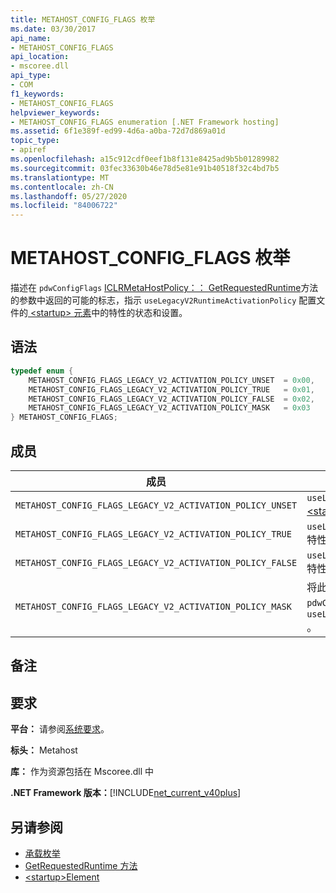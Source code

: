 ```yaml
---
title: METAHOST_CONFIG_FLAGS 枚举
ms.date: 03/30/2017
api_name:
- METAHOST_CONFIG_FLAGS
api_location:
- mscoree.dll
api_type:
- COM
f1_keywords:
- METAHOST_CONFIG_FLAGS
helpviewer_keywords:
- METAHOST_CONFIG_FLAGS enumeration [.NET Framework hosting]
ms.assetid: 6f1e389f-ed99-4d6a-a0ba-72d7d869a01d
topic_type:
- apiref
ms.openlocfilehash: a15c912cdf0eef1b8f131e8425ad9b5b01289982
ms.sourcegitcommit: 03fec33630b46e78d5e81e91b40518f32c4bd7b5
ms.translationtype: MT
ms.contentlocale: zh-CN
ms.lasthandoff: 05/27/2020
ms.locfileid: "84006722"
---
```

# <a name="metahost_config_flags-enumeration"></a>METAHOST_CONFIG_FLAGS 枚举
描述在 `pdwConfigFlags` [ICLRMetaHostPolicy：： GetRequestedRuntime](../../../../docs/framework/unmanaged-api/hosting/iclrmetahostpolicy-getrequestedruntime-method.md)方法的参数中返回的可能的标志，指示 `useLegacyV2RuntimeActivationPolicy` 配置文件的[ \<startup> 元素](../../configure-apps/file-schema/startup/startup-element.md)中的特性的状态和设置。  
  
## <a name="syntax"></a>语法  
  
```cpp  
typedef enum {  
    METAHOST_CONFIG_FLAGS_LEGACY_V2_ACTIVATION_POLICY_UNSET  = 0x00,  
    METAHOST_CONFIG_FLAGS_LEGACY_V2_ACTIVATION_POLICY_TRUE   = 0x01,  
    METAHOST_CONFIG_FLAGS_LEGACY_V2_ACTIVATION_POLICY_FALSE  = 0x02,  
    METAHOST_CONFIG_FLAGS_LEGACY_V2_ACTIVATION_POLICY_MASK   = 0x03  
} METAHOST_CONFIG_FLAGS;  
```  
  
## <a name="members"></a>成员  
  
|成员|描述|  
|------------|-----------------|  
|`METAHOST_CONFIG_FLAGS_LEGACY_V2_ACTIVATION_POLICY_UNSET`|`useLegacyV2RuntimeActivationPolicy` [ \<startup> 元素](../../configure-apps/file-schema/startup/startup-element.md)中不存在该特性。|  
|`METAHOST_CONFIG_FLAGS_LEGACY_V2_ACTIVATION_POLICY_TRUE`|`useLegacyV2RuntimeActivationPolicy`特性存在并设置为 `true` 。|  
|`METAHOST_CONFIG_FLAGS_LEGACY_V2_ACTIVATION_POLICY_FALSE`|`useLegacyV2RuntimeActivationPolicy`特性存在并设置为 `false` 。|  
|`METAHOST_CONFIG_FLAGS_LEGACY_V2_ACTIVATION_POLICY_MASK`|将此掩码应用于在中返回的值，以 `pdwConfigFlags` 获取与相关的值 `useLegacyV2RuntimeActivationPolicy` 。|  
  
## <a name="remarks"></a>备注  
  
## <a name="requirements"></a>要求  
 **平台：** 请参阅[系统要求](../../get-started/system-requirements.md)。  
  
 **标头：** Metahost  
  
 **库：** 作为资源包括在 Mscoree.dll 中  
  
 **.NET Framework 版本：**[!INCLUDE[net_current_v40plus](../../../../includes/net-current-v40plus-md.md)]  
  
## <a name="see-also"></a>另请参阅

- [承载枚举](hosting-enumerations.md)
- [GetRequestedRuntime 方法](iclrmetahostpolicy-getrequestedruntime-method.md)
- [\<startup>Element](../../configure-apps/file-schema/startup/startup-element.md)
